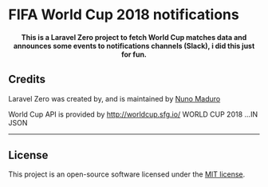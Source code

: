 # FIFA World Cup 2018 notifications
<h4> <center>This is a Laravel Zero project to fetch World Cup matches data and announces some events to notifications channels (Slack), i did this just for fun.</h4>

## Credits
Laravel Zero was created by, and is maintained by [Nuno Maduro](https://github.com/nunomaduro)

World Cup API is provided by http://worldcup.sfg.io/ WORLD CUP 2018 ...IN JSON


------

## License

This project is an open-source software licensed under the [MIT license](https://github.com/laravel-zero/laravel-zero/blob/stable/LICENSE.md).
